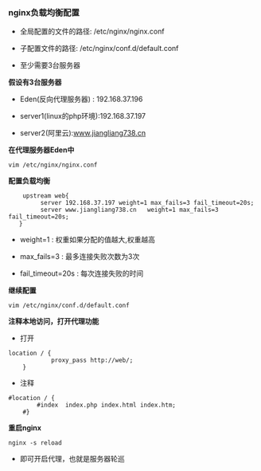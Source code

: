 ### nginx负载均衡配置

* 全局配置的文件的路径: /etc/nginx/nginx.conf

* 子配置文件的路径: /etc/nginx/conf.d/default.conf

* 至少需要3台服务器

**假设有3台服务器**

* Eden(反向代理服务器) : 192.168.37.196

* server1(linux的php环境):192.168.37.197

* server2(阿里云):www.jiangliang738.cn

**在代理服务器Eden中**
```
vim /etc/nginx/nginx.conf
```

**配置负载均衡**
```
    upstream web{
         server 192.168.37.197 weight=1 max_fails=3 fail_timeout=20s;
         server www.jiangliang738.cn   weight=1 max_fails=3 fail_timeout=20s;
   }
```
* weight=1 : 权重如果分配的值越大,权重越高

* max_fails=3 : 最多连接失败次数为3次

* fail_timeout=20s : 每次连接失败的时间

**继续配置**
```
vim /etc/nginx/conf.d/default.conf
```

**注释本地访问，打开代理功能**

* 打开
```
location / {
            proxy_pass http://web/;
    }
```

* 注释
```
#location / {
        #index  index.php index.html index.htm;
    #}
```

**重启nginx**
```
nginx -s reload
```

* 即可开启代理，也就是服务器轮巡